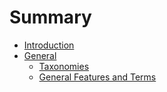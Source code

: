 # Summary

* [Introduction](README.md)
* [General](general.md)
   * [Taxonomies](taxonomies.md)
   * [General Features and Terms](Drupal_Features_Terms_Acronyms.md)

